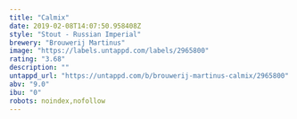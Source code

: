 ```yaml
---
title: "Calmix"
date: 2019-02-08T14:07:50.958408Z
style: "Stout - Russian Imperial"
brewery: "Brouwerij Martinus"
image: "https://labels.untappd.com/labels/2965800"
rating: "3.68"
description: ""
untappd_url: "https://untappd.com/b/brouwerij-martinus-calmix/2965800"
abv: "9.0"
ibu: "0"
robots: noindex,nofollow
---
```


